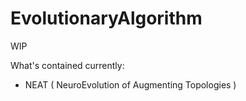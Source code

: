 # EvolutionaryAlgorithm

WIP

What's contained currently:
- NEAT ( NeuroEvolution of Augmenting Topologies )
